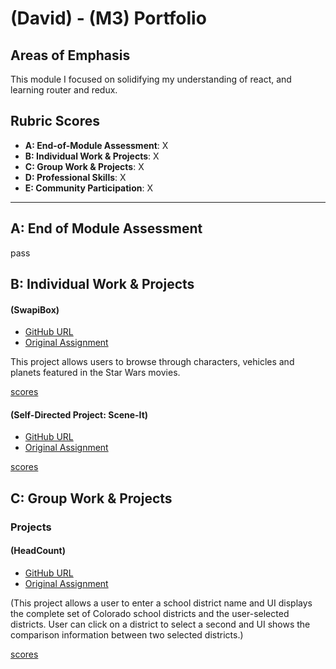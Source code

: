 # (David) - (M3) Portfolio

## Areas of Emphasis

This module I focused on solidifying my understanding of react, and learning router and redux.

## Rubric Scores

* **A: End-of-Module Assessment**: X
* **B: Individual Work & Projects**: X
* **C: Group Work & Projects**: X
* **D: Professional Skills**: X
* **E: Community Participation**: X

-----------------------

## A: End of Module Assessment

pass


## B: Individual Work & Projects

#### (SwapiBox)

* [GitHub URL](https://github.com/dsdunn/swapibox)
* [Original Assignment](http://frontend.turing.io/projects/swapi-box.html)


This project allows users to browse through characters, vehicles and planets featured in the Star Wars movies.

[scores](https://github.com/turingschool/front-end-submissions-public/blob/master/1803/mod-3/swapi-box/david/scores.md)

#### (Self-Directed Project: Scene-It)

* [GitHub URL](https://github.com/dsdunn/scene-it)
* [Original Assignment](http://frontend.turing.io/projects/self-directed-project.html)

[scores]()

## C: Group Work & Projects

### Projects

#### (HeadCount)

* [GitHub URL](https://github.com/tmcjunkinmarquis/headcount3.0)
* [Original Assignment](https://github.com/turingschool-examples/headcount2.0)

(This project allows a user to enter a school district name and UI displays the complete set of Colorado school districts and the user-selected districts. User can click on a district to select a second and UI shows the comparison information between two selected districts.)

[scores](https://github.com/turingschool/front-end-submissions-public/blob/master/1803/mod-3/headcount/theresa-david/scores.md)


